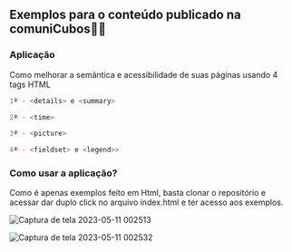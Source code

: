 ## Exemplos para o conteúdo publicado na comuniCubos🤘🏻

### Aplicação
Como melhorar a semântica e acessibilidade de suas páginas usando 4 tags HTML

```javascript
1º - <details> e <summary>
```

```javascript
2º - <time>
```

```javascript
3º - <picture>
```

```javascript
4º - <fieldset> e <legend>>
```

### Como usar a aplicação?
Como é apenas exemplos feito em Html, basta clonar o repositório e acessar dar duplo click no arquivo index.html e ter acesso aos exemplos.


![Captura de tela 2023-05-11 002513](https://github.com/hugoherculano/comunicubos-pub03-html/assets/96747872/a440aeb1-54c0-43fe-9327-1547fd60b50c)

![Captura de tela 2023-05-11 002532](https://github.com/hugoherculano/comunicubos-pub03-html/assets/96747872/b82d44dc-14b6-426f-8228-00b162bc823d)
